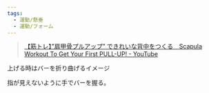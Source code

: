 ```yaml
---
tags:
  - 運動/懸垂
  - 運動/フォーム
---
```

>[【筋トレ】”肩甲骨プルアップ” できれいな背中をつくる　Scapula Workout To Get Your First PULL-UP! - YouTube](https://www.youtube.com/watch?v=xvLnozvJXuY)

上げる時はバーを折り曲げるイメージ

指が見えないように手でバーを握る。